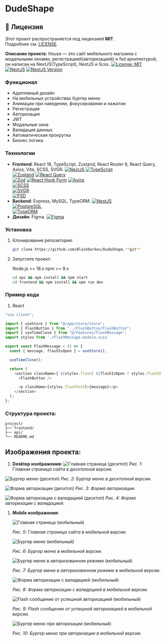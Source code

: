 # DudeShape

## 📜 Лицензия
Этот проект распространяется под лицензией **MIT**.  
Подробнее см. [LICENSE](LICENSE).

**Описание проекта**: House — это сайт мебельного магазина с модальными окнами, регистрацией(авторизацией) и fsd архитектурой, он написан на NextJS(TypeScript), NestJS и Scss.
[![License: MIT](https://img.shields.io/badge/License-MIT-yellow.svg)](https://opensource.org/licenses/MIT)
[![NextJS](https://img.shields.io/badge/Next.js-15-000000?logo=next.js)](https://nextjs.org/)
[![NestJS Version](https://img.shields.io/badge/NestJS-9%2B-E0234E?logo=nestjs)](https://nestjs.com)

### Функционал

- Адаптивный дизайн
- На мобильных устройствах бургер меню
- Анимации при наведении, фокусировании и нажатии
- Регистрация
- Авторизация
- JWT
- Модальные окна
- Валидация данных
- Автоматическая прокрутка
- Бизнес логика

### Технологии
- **Frontend**: React 18, TypeScript, Zustand, React Router 6, React Query, Axios, Vite, SCSS, SVGR.
  [![NextJS](https://img.shields.io/badge/Next.js-15-000000?logo=next.js)](https://nextjs.org/) 
  [![TypeScript](https://img.shields.io/badge/TypeScript-5%2B-%233178C6?logo=typescript)](https://www.typescriptlang.org/)  
  [![Zustand](https://img.shields.io/badge/Zustand-4.4-%23000000?logo=zustand)](https://github.com/pmndrs/zustand) 
  [![React Query](https://img.shields.io/badge/React_Query-5-%23FF4154?logo=react-query)](https://tanstack.com/query/latest/)  
  [![Zod](https://img.shields.io/badge/Zod-1.0-%23007ACC?logo=zod)](https://github.com/colinhacks/zod)
  [![React Hook Form](https://img.shields.io/badge/React_Hook_Form-7.0-%2361DAFB?logo=react)](https://react-hook-form.com/)
  [![Axios](https://img.shields.io/badge/Axios-1.x-%235A29E4?logo=axios)](https://axios-http.com/)   
  [![SCSS](https://img.shields.io/badge/SCSS-1.65%2B-%23CC6699?logo=sass)](https://sass-lang.com/)  
  [![SVGR](https://img.shields.io/badge/SVGR-8-%23FF4785?logo=svg)](https://react-svgr.com/)  
  [![FSD](https://img.shields.io/badge/FSD-Architecture-%23007EC6)](https://feature-sliced.design/)
- **Backend**: Express, MySQL, TypeORM.
   [![NestJS](https://img.shields.io/badge/NestJS-10-%23E0234E?logo=nestjs)](https://nestjs.com/)  
  [![PostgreSQL](https://img.shields.io/badge/PostgreSQL-16+-%23336791?logo=postgresql)](https://www.postgresql.org/)  
  [![TypeORM](https://img.shields.io/badge/TypeORM-0.3-%23FE0909?logo=typeorm)](https://typeorm.io/)   
- **Дизайн**: Figma.
  [![Figma](https://img.shields.io/badge/Figma-Design-%23F24E1E?logo=figma)](https://figma.com/)

### Установка

1. Клонирование репозитория:

   ```bash
   git clone https://github.com/BlackDarkes/DudeShape.**git**

   ```

2. Запустите проект:
   
    Node.js >= 18.x
    npm >= 9.x
   ```bash
   cd api && npm install && npm start
   cd frontend && npm install && npm run dev
   ```

### Пример кода

1. React

```TypeScript
"use client";

import { useStore } from "@/app/store/store";
import { FlashButton } from "../FlashButton/FlashButton";
import { useTimeClose } from "@/features/flashMessage";
import styles from './FlashMessage.module.scss'

export const FlashMessage = () => {
  const { message, flashIsOpen } = useStore();

  useTimeClose();

  return (
    <section className={`${styles.flash} ${flashIsOpen ? styles.flashShow : ""}`}>
      <FlashButton />

      <p className={styles.flashText}>{message}</p>
    </section>
  );
};

```

### Структура проекта:
    project/  
    ├── frontend/       
    ├── api/        
    └── README.md  

## Изображения проекта:
1. **Desktop изображения:**
  ![Главная страница (десктоп)](images/desctop/home.png)
  *Рис. 1: Главная страница сайта в десктопной версии.* 

  ![Бургер меню (десктоп)](images/desctop/burger.png)
  *Рис. 2: Бургер меню в десктопной версии.* 

  ![Форма авторизации (десктоп)](images/desctop/form.png)
  *Рис. 3: Форма авторизации.*

  ![Форма авторизации с валидацией (десктоп)](images/desctop/validationpng.png)
  *Рис. 4: Форма авторизации с валидацией.*

1. **Mobile изображения:**
   
   ![Главная страница (мобильный)](images/mobile/home.png)

   *Рис. 5: Главная страница сайта в мобильной версии.*

   ![Бургер меню (мобильный)](images/mobile/burger.png)

   *Рис. 6: Бургер меню в мобильной версии.*

   ![Бургер меню в авторизованном режиме (мобильный)](images/mobile/burger_auth.png)

   *Рис. 7: Бургер меню в авторизованном режиме в мобильной версии.*

   ![Форма авторизации с валидацией (мобильный)](images/mobile/form.png)

   *Рис. 8: Форма авторизации с валидацией в мобильной версии.*

   ![Flash сообщение от успешной авторизацией (мобильный)](images/mobile/flash.png)

   *Рис. 9: Flash сообщение от успешной авторизацией в мобильной версии.*

   ![Бургер меню при авторизации (мобильный)](images/mobile/burger_auth.png)

   *Рис. 10: Бургер меню при авторизации в мобильной версии.*